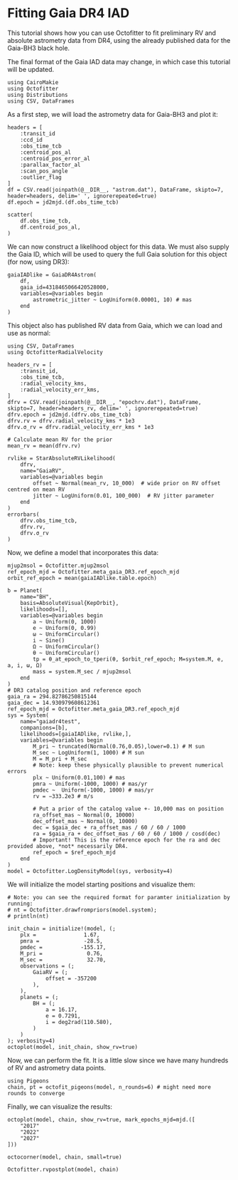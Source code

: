 # Fitting Gaia DR4 IAD

This tutorial shows how you can use Octofitter to fit preliminary RV and absolute astrometry data from DR4, using the already published data for the Gaia-BH3 black hole.

The final format of the Gaia IAD data may change, in which case this tutorial will be updated.

```@example 1
using CairoMakie
using Octofitter
using Distributions
using CSV, DataFrames
```


As a first step, we will load the astrometry data for Gaia-BH3 and plot it:
```@example 1
headers = [
    :transit_id
    :ccd_id
    :obs_time_tcb
    :centroid_pos_al
    :centroid_pos_error_al
    :parallax_factor_al
    :scan_pos_angle
    :outlier_flag
]
df = CSV.read(joinpath(@__DIR__, "astrom.dat"), DataFrame, skipto=7, header=headers, delim=' ', ignorerepeated=true)
df.epoch = jd2mjd.(df.obs_time_tcb)

scatter(
    df.obs_time_tcb,
    df.centroid_pos_al,
)
```

We can now construct a likelihood object for this data. We must also supply the Gaia ID, which will be used to query the full Gaia solution for this object (for now, using DR3):
```@example 1
gaiaIADlike = GaiaDR4Astrom(
    df, 
    gaia_id=4318465066420528000,
    variables=@variables begin
        astrometric_jitter ~ LogUniform(0.00001, 10) # mas
    end
)
```

This object also has published RV data from Gaia, which we can load and use as normal:
```@example 1
using CSV, DataFrames
using OctofitterRadialVelocity

headers_rv = [
    :transit_id,
    :obs_time_tcb,
    :radial_velocity_kms,
    :radial_velocity_err_kms,
]
dfrv = CSV.read(joinpath(@__DIR__, "epochrv.dat"), DataFrame, skipto=7, header=headers_rv, delim=' ', ignorerepeated=true)
dfrv.epoch = jd2mjd.(dfrv.obs_time_tcb)
dfrv.rv = dfrv.radial_velocity_kms * 1e3
dfrv.σ_rv = dfrv.radial_velocity_err_kms * 1e3

# Calculate mean RV for the prior
mean_rv = mean(dfrv.rv)

rvlike = StarAbsoluteRVLikelihood(
    dfrv,
    name="GaiaRV",
    variables=@variables begin
        offset ~ Normal(mean_rv, 10_000)  # wide prior on RV offset centred on mean RV  
        jitter ~ LogUniform(0.01, 100_000)  # RV jitter parameter
    end
)
errorbars(
    dfrv.obs_time_tcb,
    dfrv.rv,
    dfrv.σ_rv
)
```

Now, we define a model that incorporates this data:
```@example 1
mjup2msol = Octofitter.mjup2msol
ref_epoch_mjd = Octofitter.meta_gaia_DR3.ref_epoch_mjd
orbit_ref_epoch = mean(gaiaIADlike.table.epoch)

b = Planet(
    name="BH",
    basis=AbsoluteVisual{KepOrbit},
    likelihoods=[],
    variables=@variables begin
        a ~ Uniform(0, 1000)
        e ~ Uniform(0, 0.99)
        ω ~ UniformCircular()
        i ~ Sine()
        Ω ~ UniformCircular()
        θ ~ UniformCircular()
        tp = θ_at_epoch_to_tperi(θ, $orbit_ref_epoch; M=system.M, e, a, i, ω, Ω)
        mass = system.M_sec / mjup2msol
    end
)
# DR3 catalog position and reference epoch
gaia_ra = 294.82786250815144
gaia_dec = 14.930979608612361
ref_epoch_mjd = Octofitter.meta_gaia_DR3.ref_epoch_mjd
sys = System(
    name="gaiadr4test",
    companions=[b],
    likelihoods=[gaiaIADlike, rvlike,],
    variables=@variables begin
        M_pri ~ truncated(Normal(0.76,0.05),lower=0.1) # M sun
        M_sec ~ LogUniform(1, 1000) # M sun
        M = M_pri + M_sec
        # Note: keep these physically plausible to prevent numerical errors
        plx ~ Uniform(0.01,100) # mas
        pmra ~ Uniform(-1000, 1000) # mas/yr
        pmdec ~  Uniform(-1000, 1000) # mas/yr
        rv = −333.2e3 # m/s

        # Put a prior of the catalog value +- 10,000 mas on position
        ra_offset_mas ~ Normal(0, 10000)
        dec_offset_mas ~ Normal(0, 10000)
        dec = $gaia_dec + ra_offset_mas / 60 / 60 / 1000
        ra = $gaia_ra + dec_offset_mas / 60 / 60 / 1000 / cosd(dec)
        # Important! This is the reference epoch for the ra and dec provided above, *not* necessarily DR4.
        ref_epoch = $ref_epoch_mjd
    end
)
model = Octofitter.LogDensityModel(sys, verbosity=4)
```


We will initialize the model starting positions and visualize them:
```@example 1
# Note: you can see the required format for paramter initialization by running:
# nt = Octofitter.drawfrompriors(model.system);
# println(nt)

init_chain = initialize!(model, (;
    plx =               1.67,
    pmra =              -28.5,
    pmdec =            -155.17,
    M_pri =              0.76,
    M_sec =              32.70,
    observations = (;
        GaiaRV = (;
            offset = -357200
        ),
    ),
    planets = (;
        BH = (;
            a = 16.17,
            e = 0.7291,
            i = deg2rad(110.580),
        )
    )
); verbosity=4)
octoplot(model, init_chain, show_rv=true)
```

Now, we can perform the fit. It is a little slow since we have many hundreds of RV and astrometry data points.
```@example 1
using Pigeons
chain, pt = octofit_pigeons(model, n_rounds=6) # might need more rounds to converge
```

Finally, we can visualize the results:
```@example 1
octoplot(model, chain, show_rv=true, mark_epochs_mjd=mjd.([
    "2017"
    "2022"
    "2027"
]))
```

```@example 1
octocorner(model, chain, small=true)
```

```@example 1
Octofitter.rvpostplot(model, chain)
```

